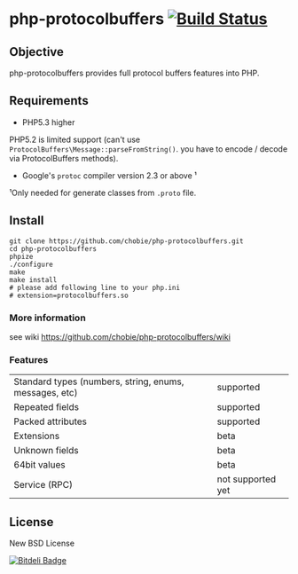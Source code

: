 # php-protocolbuffers [![Build Status](https://secure.travis-ci.org/chobie/php-protocolbuffers.png)](http://travis-ci.org/chobie/php-protocolbuffers)

## Objective

php-protocolbuffers provides full protocol buffers features into PHP.

## Requirements

* PHP5.3 higher

PHP5.2 is limited support (can't use `ProtocolBuffers\Message::parseFromString()`. you have to encode / decode via ProtocolBuffers methods).

* Google's `protoc` compiler version 2.3 or above ¹

 ¹Only needed for generate classes from `.proto` file.


## Install

````
git clone https://github.com/chobie/php-protocolbuffers.git
cd php-protocolbuffers
phpize
./configure
make
make install
# please add following line to your php.ini
# extension=protocolbuffers.so
````

### More information

see wiki https://github.com/chobie/php-protocolbuffers/wiki

### Features

<table>
  <tr>
    <td>Standard types (numbers, string, enums, messages, etc)</td><td>supported</td>
  </tr>
  <tr>
    <td>Repeated fields</td><td>supported</td>
  </tr>
  <tr>
    <td>Packed attributes</td><td>supported</td>
  </tr>
  <tr>
    <td>Extensions</td><td>beta</td>
  </tr>
  <tr>
    <td>Unknown fields</td><td>beta</td>
  </tr>
  <tr>
    <td>64bit values</td><td>beta</td>
  </tr>
  <tr>
    <td>Service (RPC)</td><td>not supported yet</td>
  </tr>
</table>

## License

New BSD License



[![Bitdeli Badge](https://d2weczhvl823v0.cloudfront.net/chobie/php-protocolbuffers/trend.png)](https://bitdeli.com/free "Bitdeli Badge")

